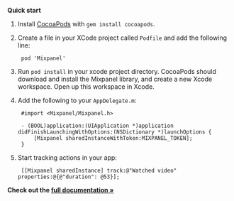 **Quick start**

1. Install [CocoaPods](http://cocoapods.org/) with `gem install cocoapods`.
2. Create a file in your XCode project called `Podfile` and add the following line:

        pod 'Mixpanel'

3. Run `pod install` in your xcode project directory. CocoaPods should download and
install the Mixpanel library, and create a new Xcode workspace. Open up this workspace in Xcode.
4. Add the following to your `AppDelegate.m`:

        #import <Mixpanel/Mixpanel.h>

        - (BOOL)application:(UIApplication *)application didFinishLaunchingWithOptions:(NSDictionary *)launchOptions {
            [Mixpanel sharedInstanceWithToken:MIXPANEL_TOKEN];
        }

5. Start tracking actions in your app:

        [[Mixpanel sharedInstance] track:@"Watched video" properties:@{@"duration": @53}];

**Check out the [full documentation »](https://mixpanel.com/help/reference/ios)**
